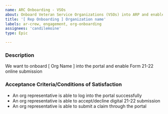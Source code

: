 ```yaml
---
name: ARC Onboarding - VSOs
about: Onboard Veteran Service Organizations (VSOs) into ARP and enable Form 21-22 online submission
title: '[ Rep Onboarding ] Organization name'
labels: ar-crew, engagement, org-onboarding
assignees: 'candilemoine'
type: Epic

---
```

<!-- engagement-template -->
### Description
We want to onboard [ Org Name ] into the portal and enable Form 21-22 online submission

### Acceptance Criteria/Conditions of Satisfaction
<!-- Specify criteria for ticket completion -->
- An org representative is able to log into the portal successfully
- An org representative is able to accept/decline digital 21-22 submission
- An org representative is able to submit a claim through the portal

<!-- This template automatically generates sub-issues defined by [this workflow](https://github.com/department-of-veterans-affairs/va.gov-team/blob/master/.github/workflows/create-engagement-subissues.yml) -->
